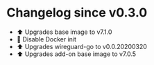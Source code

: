 # Changelog since v0.3.0
- :arrow_up: Upgrades base image to v7.1.0 
- :hammer: Disable Docker init 
- :arrow_up: Upgrades wireguard-go to v0.0.20200320 
- :arrow_up: Upgrades add-on base image to v7.0.5 
